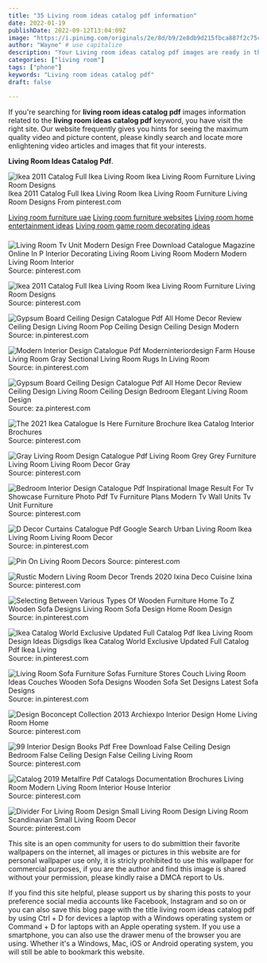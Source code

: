 ```yaml
---
title: "35 Living room ideas catalog pdf information"
date: 2022-01-19
publishDate: 2022-09-12T13:04:09Z
image: "https://i.pinimg.com/originals/2e/8d/b9/2e8db9d215fbca887f2c75c0b6e8d062.png"
author: "Wayne" # use capitalize
description: "Your Living room ideas catalog pdf images are ready in this website. Living room ideas catalog pdf are a topic that is being searched for and liked by netizens now. You can Find and Download the Living room ideas catalog pdf files here. Find and Download all royalty-free images."
categories: ["living room"]
tags: ["phone"]
keywords: "Living room ideas catalog pdf"
draft: false

---
```


If you're searching for **living room ideas catalog pdf** images information related to the **living room ideas catalog pdf** keyword, you have visit the right  site.  Our website frequently  gives you  hints  for seeing  the maximum  quality video and picture  content, please kindly search and locate more enlightening video articles and images  that fit your interests.

**Living Room Ideas Catalog Pdf**. 

![Ikea 2011 Catalog Full Ikea Living Room Ikea Living Room Furniture Living Room Designs](https://i.pinimg.com/originals/e8/df/f9/e8dff989bba19e63ea98650ec6856ddd.jpg "Ikea 2011 Catalog Full Ikea Living Room Ikea Living Room Furniture Living Room Designs")
Ikea 2011 Catalog Full Ikea Living Room Ikea Living Room Furniture Living Room Designs From pinterest.com

[Living room furniture uae](/living-room-furniture-uae/)
[Living room furniture websites](/living-room-furniture-websites/)
[Living room home entertainment ideas](/living-room-home-entertainment-ideas/)
[Living room game room decorating ideas](/living-room-game-room-decorating-ideas/)



### 

 


![Living Room Tv Unit Modern Design Free Download Catalogue Magazine Online In P Interior Decorating Living Room Living Room Modern Modern Living Room Interior](https://i.pinimg.com/originals/f4/bc/e0/f4bce06bdba5d31c89ac1875bf6c0670.jpg "Living Room Tv Unit Modern Design Free Download Catalogue Magazine Online In P Interior Decorating Living Room Living Room Modern Modern Living Room Interior")
Source: pinterest.com

 

![Ikea 2011 Catalog Full Ikea Living Room Ikea Living Room Furniture Living Room Designs](https://i.pinimg.com/originals/e8/df/f9/e8dff989bba19e63ea98650ec6856ddd.jpg "Ikea 2011 Catalog Full Ikea Living Room Ikea Living Room Furniture Living Room Designs")
Source: pinterest.com

 

![Gypsum Board Ceiling Design Catalogue Pdf All Home Decor Review Ceiling Design Living Room Pop Ceiling Design Ceiling Design Modern](https://i.pinimg.com/736x/80/9c/9c/809c9cd7408ce3b985951e9b4fccb5c8.jpg "Gypsum Board Ceiling Design Catalogue Pdf All Home Decor Review Ceiling Design Living Room Pop Ceiling Design Ceiling Design Modern")
Source: in.pinterest.com

 

![Modern Interior Design Catalogue Pdf Moderninteriordesign Farm House Living Room Gray Sectional Living Room Rugs In Living Room](https://i.pinimg.com/474x/5b/40/1d/5b401ddcf27163bd786daed40ee6c5a8.jpg "Modern Interior Design Catalogue Pdf Moderninteriordesign Farm House Living Room Gray Sectional Living Room Rugs In Living Room")
Source: in.pinterest.com

 

![Gypsum Board Ceiling Design Catalogue Pdf All Home Decor Review Ceiling Design Living Room Ceiling Design Bedroom Elegant Living Room Design](https://i.pinimg.com/originals/52/a2/e2/52a2e271b8a73fa593d7701f24f980a6.jpg "Gypsum Board Ceiling Design Catalogue Pdf All Home Decor Review Ceiling Design Living Room Ceiling Design Bedroom Elegant Living Room Design")
Source: za.pinterest.com

 

![The 2021 Ikea Catalogue Is Here Furniture Brochure Ikea Catalog Interior Brochures](https://i.pinimg.com/originals/c8/e8/1b/c8e81b9287fe90242d64b65c693ba3f3.gif "The 2021 Ikea Catalogue Is Here Furniture Brochure Ikea Catalog Interior Brochures")
Source: pinterest.com

 

![Gray Living Room Design Catalogue Pdf Living Room Grey Grey Furniture Living Room Living Room Decor Gray](https://i.pinimg.com/736x/89/f1/81/89f1818bc1ff15cbb6b2ec84b551cd4b.jpg "Gray Living Room Design Catalogue Pdf Living Room Grey Grey Furniture Living Room Living Room Decor Gray")
Source: pinterest.com

 

![Bedroom Interior Design Catalogue Pdf Inspirational Image Result For Tv Showcase Furniture Photo Pdf Tv Furniture Plans Modern Tv Wall Units Tv Unit Furniture](https://i.pinimg.com/originals/bf/f1/05/bff1051af97f2121e9a122b0369d1e2a.jpg "Bedroom Interior Design Catalogue Pdf Inspirational Image Result For Tv Showcase Furniture Photo Pdf Tv Furniture Plans Modern Tv Wall Units Tv Unit Furniture")
Source: pinterest.com

 

![D Decor Curtains Catalogue Pdf Google Search Urban Living Room Ikea Living Room Living Room Decor](https://i.pinimg.com/originals/9f/8d/e7/9f8de7322323cecf11e488a66922bc93.jpg "D Decor Curtains Catalogue Pdf Google Search Urban Living Room Ikea Living Room Living Room Decor")
Source: in.pinterest.com

 

![Pin On Living Room Decors](https://i.pinimg.com/originals/0e/05/06/0e05067b5ce574385c9e80f64aa98dbf.jpg "Pin On Living Room Decors")
Source: pinterest.com

 

![Rustic Modern Living Room Decor Trends 2020 Ixina Deco Cuisine Ixina](https://i.pinimg.com/736x/d1/f4/2b/d1f42bbb55f80ca7540fff78a97f6215.jpg "Rustic Modern Living Room Decor Trends 2020 Ixina Deco Cuisine Ixina")
Source: pinterest.com

 

![Selecting Between Various Types Of Wooden Furniture Home To Z Wooden Sofa Designs Living Room Sofa Design Home Room Design](https://i.pinimg.com/originals/3b/80/9a/3b809a4ac20449fc82f8e410616c3f50.jpg "Selecting Between Various Types Of Wooden Furniture Home To Z Wooden Sofa Designs Living Room Sofa Design Home Room Design")
Source: in.pinterest.com

 

![Ikea Catalog World Exclusive Updated Full Catalog Pdf Ikea Living Room Design Ideas Digsdigs Ikea Catalog World Exclusive Updated Full Catalog Pdf Ikea Living](https://i.pinimg.com/originals/5c/3b/b6/5c3bb6bc1eda7fb4feb8c6a757487fa6.jpg "Ikea Catalog World Exclusive Updated Full Catalog Pdf Ikea Living Room Design Ideas Digsdigs Ikea Catalog World Exclusive Updated Full Catalog Pdf Ikea Living")
Source: in.pinterest.com

 

![Living Room Sofa Furniture Sofas Furniture Stores Couch Living Room Ideas Couches Wooden Sofa Designs Wooden Sofa Set Designs Latest Sofa Designs](https://i.pinimg.com/736x/8b/a6/82/8ba682437beadee639065d95737739a7.jpg "Living Room Sofa Furniture Sofas Furniture Stores Couch Living Room Ideas Couches Wooden Sofa Designs Wooden Sofa Set Designs Latest Sofa Designs")
Source: in.pinterest.com

 

![Design Boconcept Collection 2013 Archiexpo Interior Design Home Living Room Home](https://i.pinimg.com/originals/00/34/ce/0034ce9b590d6cb2c8841eed2068a634.jpg "Design Boconcept Collection 2013 Archiexpo Interior Design Home Living Room Home")
Source: pinterest.com

 

![99 Interior Design Books Pdf Free Download False Ceiling Design Bedroom False Ceiling Design False Ceiling Living Room](https://i.pinimg.com/originals/8e/e8/6f/8ee86fef6fdd942149e93e003f5800cf.jpg "99 Interior Design Books Pdf Free Download False Ceiling Design Bedroom False Ceiling Design False Ceiling Living Room")
Source: pinterest.com

 

![Catalog 2019 Metalfire Pdf Catalogs Documentation Brochures Living Room Modern Living Room Interior House Interior](https://i.pinimg.com/originals/95/6a/71/956a71c88d9e34359e63231e3e73ccc0.png "Catalog 2019 Metalfire Pdf Catalogs Documentation Brochures Living Room Modern Living Room Interior House Interior")
Source: pinterest.com

 

![Divider For Living Room Design Small Living Room Design Living Room Scandinavian Small Living Room Decor](https://i.pinimg.com/originals/2e/8d/b9/2e8db9d215fbca887f2c75c0b6e8d062.png "Divider For Living Room Design Small Living Room Design Living Room Scandinavian Small Living Room Decor")
Source: pinterest.com

 

This site is an open community for users to do submittion their favorite wallpapers on the internet, all images or pictures in this website are for personal wallpaper use only, it is stricly prohibited to use this wallpaper for commercial purposes, if you are the author and find this image is shared without your permission, please kindly raise a DMCA report to Us.

If you find this site helpful, please support us by sharing this posts to your preference social media accounts like Facebook, Instagram and so on or you can also save this blog page with the title living room ideas catalog pdf by using Ctrl + D for devices a laptop with a Windows operating system or Command + D for laptops with an Apple operating system. If you use a smartphone, you can also use the drawer menu of the browser you are using. Whether it's a Windows, Mac, iOS or Android operating system, you will still be able to bookmark this website.
